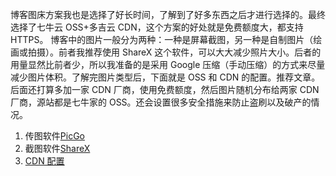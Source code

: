 博客图床方案我也是选择了好长时间，了解到了好多东西之后才进行选择的。最终选择了七牛云 OSS+多吉云 CDN，这个方案的好处就是免费额度大，都支持 HTTPS。
博客中的图片一般分为两种：一种是屏幕截图，另一种是自制图片（绘画或拍摄）。前者我推荐使用 ShareX 这个软件，可以大大减少照片大小。后者的用量显然比前者少，所以我准备的是采用 Google 压缩（手动压缩）的方式来尽量减少图片体积。了解完图片类型后，下面就是 OSS 和 CDN 的配置。推荐文章。后面还打算多加一家 CDN 厂商，使用免费额度，然后图片随机分布给两家 CDN 厂商，源站都是七牛家的 OSS。还会设置很多安全措施来防止盗刷以及破产的情况。

1. 传图软件[PicGo](https://picgo.github.io/PicGo-Doc/)
2. 截图软件[ShareX](https://base.bangwu.top/软件/ShareX/)
3. [CDN 配置](https://base.bangwu.top/environment/CDN%E6%97%A5%E8%AE%B0/)
